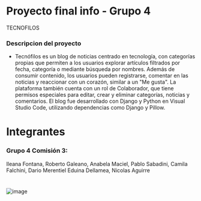 # Proyecto final info - Grupo 4
TECNOFILOS

### Descripcion del proyecto
 - Tecnófilos es un blog de noticias centrado en tecnología, con categorías propias que permiten a los usuarios explorar artículos filtrados por fecha, categoría o mediante búsqueda por nombres. Además de consumir contenido, los usuarios pueden registrarse, comentar en las noticias y reaccionar con un corazón, similar a un "Me gusta". La plataforma también cuenta con un rol de Colaborador, que tiene permisos especiales para editar, crear y eliminar categorías, noticias y comentarios. El blog fue desarrollado con Django y Python en Visual Studio Code, utilizando dependencias como Django y Pillow.

# Integrantes
### Grupo 4 Comisión 3:
Ileana Fontana, Roberto Galeano, Anabela Maciel, Pablo Sabadini, Camila Falchini, Dario Merentiel Eduina Dellamea, Nicolas Aguirre

#
![image](https://github.com/user-attachments/assets/3993cb0b-fa91-441c-af80-04be51582ecc)

